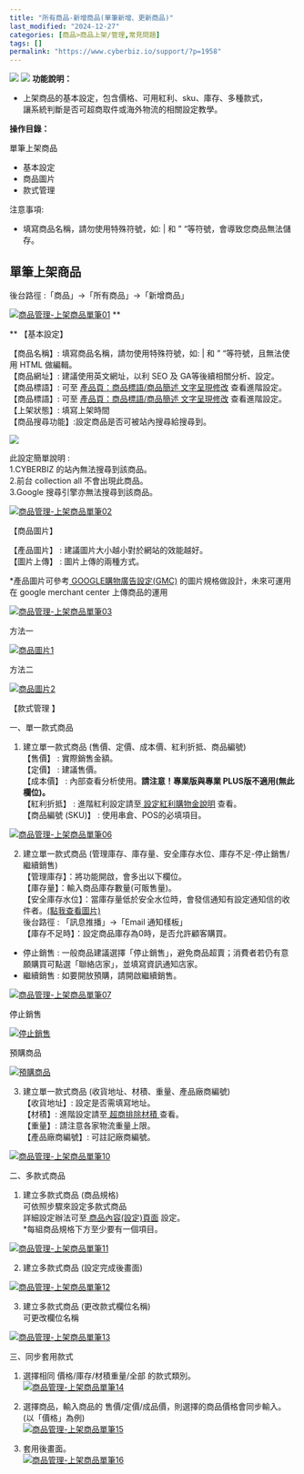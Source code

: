 ```yaml
---
title: "所有商品-新增商品(單筆新增、更新商品)"
last_modified: "2024-12-27"
categories: [商品>商品上架/管理,常見問題]
tags: []
permalink: "https://www.cyberbiz.io/support/?p=1958"
---
```


![](https://www.cyberbiz.io/support/wp-content/uploads/2021/09/wp-主視覺bar-1024x321.png) ![](https://www.cyberbiz.io/support/wp-content/uploads/2021/08/全版本.png) **功能說明：**  

* 上架商品的基本設定，包含價格、可用紅利、sku、庫存、多種款式，  
讓系統判斷是否可超商取件或海外物流的相關設定教學。

**操作目錄：**

單筆上架商品

* 基本設定
* 商品圖片
* 款式管理

注意事項:  

* 填寫商品名稱，請勿使用特殊符號，如: | 和 ” “等符號，會導致您商品無法儲存。



## 單筆上架商品

後台路徑 :「商品」→「所有商品」→「新增商品」  

[![商品管理-上架商品單筆01](https://www.cyberbiz.io/support/wp-content/uploads/商品管理-上架商品單筆01.png)](https://www.cyberbiz.io/support/wp-content/uploads/商品管理-上架商品單筆01.png) **  

** 【基本設定】  

【商品名稱】: 填寫商品名稱，請勿使用特殊符號，如: | 和 ” “等符號，且無法使用 HTML 做編輯。  
【商品網址】: 建議使用英文網址，以利 SEO 及 GA等後續相關分析、設定。  
【商品標語】: 可至 [產品頁：商品標語/商品簡述 文字呈現修改](https://www.cyberbiz.io/support/?p=16893)
查看進階設定。  
【商品標語】: 可至 [產品頁：商品標語/商品簡述 文字呈現修改](https://www.cyberbiz.io/support/?p=16893)
查看進階設定。  
【上架狀態】: 填寫上架時間  
【商品搜尋功能】:設定商品是否可被站內搜尋給搜尋到。  


![](https://www.cyberbiz.io/support/wp-content/uploads/2021/12/fountain-pen.png)

此設定簡單說明 :  
1.CYBERBIZ 的站內無法搜尋到該商品。  
2.前台 collection all 不會出現此商品。  
3.Google 搜尋引擎亦無法搜尋到該商品。


[![商品管理-上架商品單筆02](https://www.cyberbiz.io/support/wp-content/uploads/商品管理-上架商品單筆02.png)](https://www.cyberbiz.io/support/wp-content/uploads/商品管理-上架商品單筆02.png)  

【商品圖片】  

【產品圖片】 : 建議圖片大小越小對於網站的效能越好。  
【圖片上傳】 : 圖片上傳的兩種方式。  

*產品圖片可參考[ GOOGLE購物廣告設定(GMC)](https://www.cyberbiz.io/support/?p=230/#pic) 的圖片規格做設計，未來可運用在 google merchant center 上傳商品的運用   

[![商品管理-上架商品單筆03](https://www.cyberbiz.io/support/wp-content/uploads/商品管理-上架商品單筆03.png)](https://www.cyberbiz.io/support/wp-content/uploads/商品管理-上架商品單筆03.png)  

方法一

[![商品圖片1](https://www.cyberbiz.io/helpcenter/wp-content/uploads/所有商品-新增商品-單筆新增05.png)](https://www.cyberbiz.io/helpcenter/wp-content/uploads/所有商品-新增商品-單筆新增05.png)

方法二

[![商品圖片2](https://www.cyberbiz.io/helpcenter/wp-content/uploads/所有商品-新增商品-單筆新增06.png)](https://www.cyberbiz.io/helpcenter/wp-content/uploads/所有商品-新增商品-單筆新增06.png)




【款式管理 】  

一、單一款式商品  

1. 建立單一款式商品 (售價、定價、成本價、紅利折抵、商品編號)  
【售價】 : 實際銷售金額。  
【定價】 : 建議售價。  
【成本價】 : 內部查看分析使用。**請注意！專業版與專業 PLUS版不適用(無此欄位)。**  
【紅利折抵】 : 進階紅利設定請至[ 設定紅利購物金說明](https://www.cyberbiz.io/support/?p=6103) 查看。  
【商品編號 (SKU)】 : 使用串倉、POS的必填項目。  

[![商品管理-上架商品單筆06](https://www.cyberbiz.io/support/wp-content/uploads/商品管理-上架商品單筆06.png)](https://www.cyberbiz.io/support/wp-content/uploads/商品管理-上架商品單筆06.png)



2. 建立單一款式商品 (管理庫存、庫存量、安全庫存水位、庫存不足-停止銷售/繼續銷售)  
【管理庫存】：將功能開啟，會多出以下欄位。  
【庫存量】：輸入商品庫存數量(可販售量)。  
【安全庫存水位】：當庫存量低於安全水位時，會發信通知有設定通知信的收件者。[(點我查看圖片)](https://www.cyberbiz.io/support/wp-content/uploads/商品管理-上架商品單筆17.jpg)  
後台路徑 : 「訊息推播」→「Email 通知樣板」  
【庫存不足時】：設定商品庫存為0時，是否允許顧客購買。

* 停止銷售 : 一般商品建議選擇「停止銷售」，避免商品超賣；消費者若仍有意願購買可點選「聯絡店家」，並填寫資訊通知店家。
* 繼續銷售 : 如要開放預購，請開啟繼續銷售。

[![商品管理-上架商品單筆07](https://www.cyberbiz.io/support/wp-content/uploads/商品管理-上架商品單筆07.png)](https://www.cyberbiz.io/support/wp-content/uploads/商品管理-上架商品單筆07.png)  

停止銷售

[![停止銷售](https://www.cyberbiz.io/helpcenter/wp-content/uploads/所有商品-新增商品-單筆新增10.png)](https://www.cyberbiz.io/helpcenter/wp-content/uploads/所有商品-新增商品-單筆新增10.png)

預購商品

[![預購商品](https://www.cyberbiz.io/helpcenter/wp-content/uploads/所有商品-新增商品-單筆新增11.png)](https://www.cyberbiz.io/helpcenter/wp-content/uploads/所有商品-新增商品-單筆新增11.png)





3. 建立單一款式商品 (收貨地址、材積、重量、產品廠商編號)  
【收貨地址】: 設定是否需填寫地址。  
【材積】: 進階設定請至[ 超商排除材積 ](https://www.cyberbiz.io/support/?p=2025)查看。  
【重量】: 請注意各家物流重量上限。  
【產品廠商編號】: 可註記廠商編號。  

[![商品管理-上架商品單筆10](https://www.cyberbiz.io/support/wp-content/uploads/商品管理-上架商品單筆10.png)](https://www.cyberbiz.io/support/wp-content/uploads/商品管理-上架商品單筆10.png)



二、多款式商品  

1. 建立多款式商品 (商品規格)  
可依照步驟來設定多款式商品  
詳細設定辦法可至[ 商品內容(設定)頁面](https://www.cyberbiz.io/support/?p=7497/#mal) 設定。  
*每組商品規格下方至少要有一個項目。  

[![商品管理-上架商品單筆11](https://www.cyberbiz.io/support/wp-content/uploads/商品管理-上架商品單筆11.png)](https://www.cyberbiz.io/support/wp-content/uploads/商品管理-上架商品單筆11.png)



2. 建立多款式商品 (設定完成後畫面)  

[![商品管理-上架商品單筆12](https://www.cyberbiz.io/support/wp-content/uploads/商品管理-上架商品單筆12.png)](https://www.cyberbiz.io/support/wp-content/uploads/商品管理-上架商品單筆12.png)



3. 建立多款式商品 (更改款式欄位名稱)  
可更改欄位名稱  

[![商品管理-上架商品單筆13](https://www.cyberbiz.io/support/wp-content/uploads/商品管理-上架商品單筆13.png)](https://www.cyberbiz.io/support/wp-content/uploads/商品管理-上架商品單筆13.png)

三、同步套用款式  

1. 選擇相同 價格/庫存/材積重量/全部 的款式類別。  
[![商品管理-上架商品單筆14](https://www.cyberbiz.io/support/wp-content/uploads/商品管理-上架商品單筆14.png)](https://www.cyberbiz.io/support/wp-content/uploads/商品管理-上架商品單筆14.png)



2. 選擇商品，輸入商品的 售價/定價/成品價，則選擇的商品價格會同步輸入。(以「價格」為例)  
[![商品管理-上架商品單筆15](https://www.cyberbiz.io/support/wp-content/uploads/商品管理-上架商品單筆15.png)](https://www.cyberbiz.io/support/wp-content/uploads/商品管理-上架商品單筆15.png)



3. 套用後畫面。  
[![商品管理-上架商品單筆16](https://www.cyberbiz.io/support/wp-content/uploads/商品管理-上架商品單筆16.png)](https://www.cyberbiz.io/support/wp-content/uploads/商品管理-上架商品單筆16.png)

